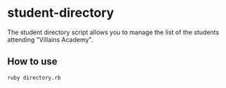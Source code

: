 # student-directory

The student directory script allows you to manage the list of the students attending "Villains Academy".

## How to use

```shell
ruby directory.rb
```